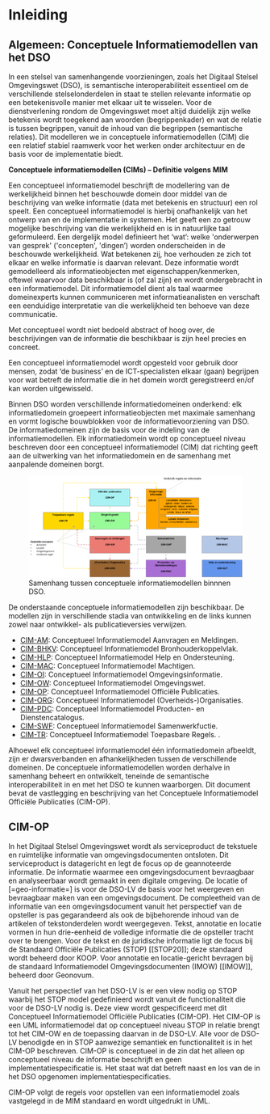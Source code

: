 # Inleiding

## Algemeen: Conceptuele Informatiemodellen van het DSO

In een stelsel van samenhangende voorzieningen, zoals het Digitaal Stelsel Omgevingswet (DSO), is semantische interoperabiliteit essentieel om de verschillende stelselonderdelen in staat te stellen relevante informatie op een betekenisvolle manier met elkaar uit te wisselen. Voor de dienstverlening rondom de Omgevingswet moet altijd duidelijk zijn welke betekenis wordt toegekend aan woorden (begrippenkader) en wat de relatie is tussen begrippen, vanuit de inhoud van die begrippen (semantische relaties). 
Dit modelleren we in conceptuele informatiemodellen (CIM) die een relatief stabiel raamwerk voor het werken onder architectuur en de basis voor de implementatie biedt.


<aside class="note">

**Conceptuele informatiemodellen (CIMs) – Definitie volgens MIM**

Een conceptueel informatiemodel beschrijft de modellering van de werkelijkheid binnen het beschouwde domein door middel van de beschrijving van welke informatie (data met betekenis en structuur) een rol speelt. Een conceptueel informatiemodel is hierbij onafhankelijk van het ontwerp van en de implementatie in systemen. Het geeft een zo getrouw mogelijke beschrijving van die werkelijkheid en is in natuurlijke taal geformuleerd.
Een dergelijk model definieert het ‘wat’: welke 'onderwerpen van gesprek' ('concepten', 'dingen’) worden onderscheiden in de beschouwde werkelijkheid. Wat betekenen zij, hoe verhouden ze zich tot elkaar en welke informatie is daarvan relevant. Deze informatie wordt gemodelleerd als informatieobjecten met eigenschappen/kenmerken, oftewel waarvoor data beschikbaar is (of zal zijn) en wordt ondergebracht in een informatiemodel. Dit informatiemodel dient als taal waarmee domeinexperts kunnen communiceren met informatieanalisten en verschaft een eenduidige interpretatie van die werkelijkheid ten behoeve van deze communicatie.

Met conceptueel wordt niet bedoeld abstract of hoog over, de beschrijvingen van de informatie die beschikbaar is zijn heel precies en concreet.

Een conceptueel informatiemodel wordt opgesteld voor gebruik door mensen, zodat ‘de business’ en de ICT-specialisten elkaar (gaan) begrijpen voor wat betreft de informatie die in het domein wordt geregistreerd en/of kan worden uitgewisseld.
</aside>



Binnen DSO worden verschillende informatiedomeinen onderkend: elk informatiedomein groepeert informatieobjecten met maximale samenhang en vormt logische bouwblokken voor de informatievoorziening van DSO.  
De informatiedomeinen zijn de basis voor de indeling van de informatiemodellen. Elk informatiedomein wordt op conceptueel niveau beschreven door een conceptueel informatiemodel (CIM) dat richting geeft aan de uitwerking van het informatiedomein en de samenhang met aanpalende domeinen borgt.

<figure id="Figuur_0">
<img src="media/Stelsel van CIMs.png" alt="">
<figcaption>Samenhang tussen conceptuele informatiemodellen binnnen DSO.</figcaption>
</figure>

De onderstaande conceptuele informatiemodellen zijn beschikbaar. De modellen zijn in verschillende stadia van ontwikkeling en de links kunnen zowel naar ontwikkel- als publicatieversies verwijzen.

 - [CIM-AM](https://geonovum.github.io/dso-cim-am/): Conceptueel Informatiemodel Aanvragen en Meldingen.
 - [CIM-BHKV](https://geonovum.github.io/dso-cim-bhkv/): Conceptueel Informatiemodel Bronhouderkoppelvlak.
 - [CIM-HLP](https://geonovum.github.io/dso-cim-hlp/): Conceptueel Informatiemodel Help en Ondersteuning.
 - [CIM-MAC](https://geonovum.github.io/dso-cim-mac/): Conceptueel Informatiemodel Machtigen.
 - [CIM-OI](https://geonovum.github.io/dso-cim-oi/): Conceptueel Informatiemodel Omgevingsinformatie.
 - [CIM-OW](https://geonovum.github.io/dso-cim-ow/): Conceptueel Informatiemodel Omgevingswet.
 - [CIM-OP](https://geonovum.github.io/dso-cim-op/): Conceptueel Informatiemodel Officiële Publicaties. 
 - [CIM-ORG](https://geonovum.github.io/dso-cim-org/): Conceptueel Informatiemodel (Overheids-)Organisaties.
 - [CIM-PDC](https://geonovum.github.io/dso-cim-pdc/): Conceptueel Informatiemodel Producten- en Dienstencatalogus.
 - [CIM-SWF](https://geonovum.github.io/dso-cim-swf/): Conceptueel Informatiemodel Samenwerkfuctie.
 - [CIM-TR](https://geonovum.github.io/dso-cim-tr/): Conceptueel Informatiemodel Toepasbare Regels. .
 
Alhoewel elk conceptueel informatiemodel één informatiedomein afbeeldt, zijn er dwarsverbanden en afhankelijkheden tussen de verschillende domeinen. De conceptuele informatiemodellen worden derhalve in samenhang beheert en ontwikkelt, teneinde de semantische interoperabiliteit in en met het DSO te kunnen waarborgen.
Dit document bevat de vastlegging en beschrijving van het Conceptuele Informatiemodel Officiële Publicaties (CIM-OP).

## CIM-OP
In het Digitaal Stelsel Omgevingswet wordt als serviceproduct de tekstuele en
ruimtelijke informatie van omgevingsdocumenten ontsloten. Dit serviceproduct is
datagericht en legt de focus op de geannoteerde informatie. De informatie
waarmee een omgevingsdocument bevraagbaar en analyseerbaar wordt gemaakt in een
digitale omgeving. De locatie of [=geo-informatie=] is voor de DSO-LV de basis
voor het weergeven en bevraagbaar maken van een omgevingsdocument. De
compleetheid van de informatie van een omgevingsdocument vanuit het perspectief van de opsteller is pas gegarandeerd
als ook de bijbehorende inhoud van de artikelen of tekstonderdelen wordt
weergegeven. Tekst, annotatie en locatie vormen in hun drie-eenheid de
volledige informatie die de opsteller tracht over te brengen. Voor de tekst en de juridische informatie ligt de focus
bij de Standaard Officiële Publicaties (STOP) [[STOP20]]; deze standaard wordt beheerd
door KOOP. Voor annotatie en locatie-gericht bevragen bij de standaard
Informatiemodel Omgevingsdocumenten (IMOW) [[IMOW]], beheerd door Geonovum.

Vanuit het perspectief van het DSO-LV is er een view nodig op STOP waarbij het STOP model gedefinieerd wordt vanuit de functionaliteit die voor de DSO-LV nodig is. Deze view wordt gespecificeerd met dit Conceptueel Informatiemodel Officiële Publicaties (CIM-OP). Het CIM-OP is een UML informatiemodel dat op conceptueel niveau STOP in relatie brengt tot het CIM-OW en de toepassing daarvan in de DSO-LV. Alle voor de DSO-LV benodigde en in STOP aanwezige semantiek en functionaliteit is in het CIM-OP beschreven. CIM-OP is conceptueel in de zin dat het alleen op conceptueel niveau de informatie beschrijft en geen implementatiespecificatie is. Het staat wat dat betreft naast en los van de in het DSO opgenomen implementatiespecificaties.

CIM-OP volgt de regels voor opstellen van een informatiemodel zoals vastgelegd in de MIM standaard en wordt uitgedrukt in UML.





